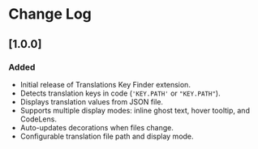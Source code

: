 # Change Log

## [1.0.0]

### Added

- Initial release of Translations Key Finder extension.
- Detects translation keys in code (`'KEY.PATH'` or `"KEY.PATH"`).
- Displays translation values from JSON file.
- Supports multiple display modes: inline ghost text, hover tooltip, and CodeLens.
- Auto-updates decorations when files change.
- Configurable translation file path and display mode.
